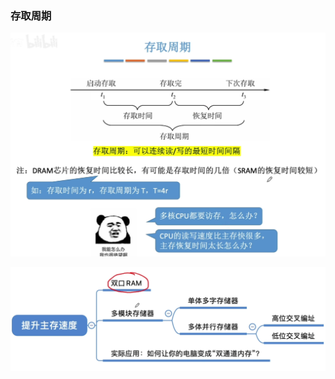 


### 存取周期
![输入图片说明](/imgs/2025-08-06/vYjcIwqSkN3eC4Jq.png)

![输入图片说明](/imgs/2025-08-06/BbKny9wfx5VhJZtu.png)

	
<!--stackedit_data:
eyJoaXN0b3J5IjpbOTk0MTc3MjI5XX0=
-->